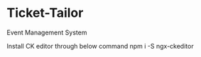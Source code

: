 # Ticket-Tailor
Event Management System

Install CK editor through below command
npm i -S ngx-ckeditor
